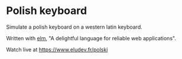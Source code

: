 # Polish keyboard

Simulate a polish keyboard on a western latin keyboard.

Written with <a href="https://elm-lang.org/" target="_blank">elm</a>, "A delightful language for reliable web applications".

Watch live at <a href="https://www.eludev.fr/polski" target="_blank">https://www.eludev.fr/polski</a>
